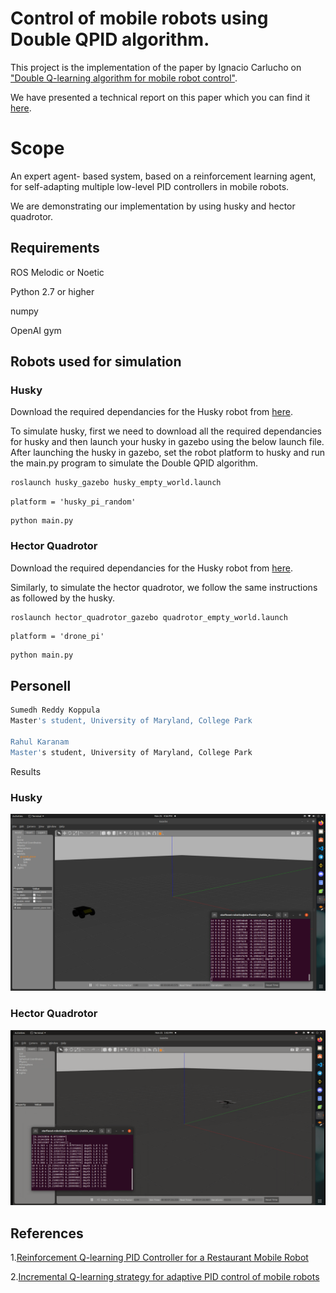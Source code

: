 
#  Control of mobile robots using Double QPID algorithm.

This project is the implementation of the paper by Ignacio Carlucho on ["Double Q-learning algorithm for mobile robot control"](https://www.sciencedirect.com/science/article/pii/S0957417419304749).

We have presented a technical report on this paper which you can find it [here](https://github.com/karanamrahul/DoubleQPID-Algorithm/blob/main/DoubleQPID_report.pdf).

# Scope

An expert agent- based system, based on a reinforcement learning agent, for self-adapting multiple low-level PID controllers in mobile robots.


We are demonstrating our implementation by using husky and hector quadrotor.


## Requirements

ROS Melodic or Noetic

Python 2.7 or higher

numpy

OpenAI gym

## Robots used for simulation

### Husky

Download the required dependancies for the Husky robot from [here](http://wiki.ros.org/Robots/Husky).

To simulate husky, first we need to download all the required dependancies for husky and then launch your husky in gazebo using the below launch file. After launching the husky in gazebo, set the robot platform to husky and run the main.py program to simulate the Double QPID algorithm.

```bash
roslaunch husky_gazebo husky_empty_world.launch
```

``` set
platform = 'husky_pi_random'
```
```
python main.py
```

### Hector Quadrotor
Download the required dependancies for the Husky robot from [here](https://github.com/RAFALAMAO/hector_quadrotor_noetic).


Similarly, to simulate the hector quadrotor, we follow the same instructions as followed by the husky.

```bash
roslaunch hector_quadrotor_gazebo quadrotor_empty_world.launch 
```

``` set
platform = 'drone_pi'
```
```
python main.py
```

## Personell 
```bash
Sumedh Reddy Koppula
Master's student, University of Maryland, College Park

Rahul Karanam
Master's student, University of Maryland, College Park
```

Results

### Husky

![](https://github.com/karanamrahul/DoubleQPID-Algorithm/blob/main/Husky/Results/huskysim.png)


### Hector Quadrotor
![](https://github.com/karanamrahul/DoubleQPID-Algorithm/blob/main/HectorQ/Results/Drone.png)

## References

1.[Reinforcement Q-learning PID Controller for a Restaurant Mobile Robot](https://dl.acm.org/doi/10.1145/3380688.3380718)

2.[Incremental Q-learning strategy for adaptive PID control of mobile robots](https://www.sciencedirect.com/science/article/pii/S0957417417301513)


